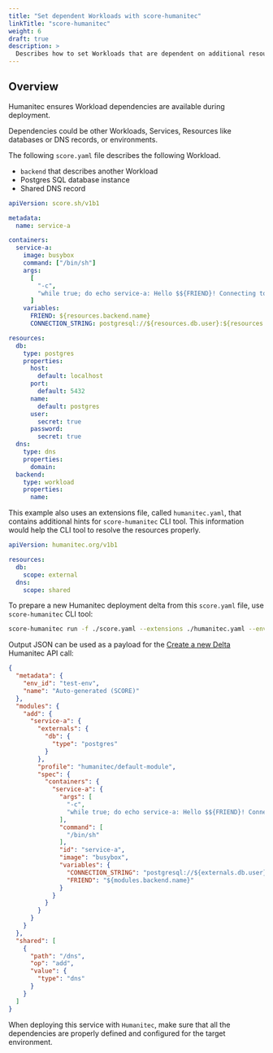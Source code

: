 ```yaml
---
title: "Set dependent Workloads with score-humanitec"
linkTitle: "score-humanitec"
weight: 6
draft: true
description: >
  Describes how to set Workloads that are dependent on additional resources.
---
```


<!-- https://github.com/score-spec/score-humanitec/issues/10 -->

## Overview

Humanitec ensures Workload dependencies are available during deployment.

Dependencies could be other Workloads, Services, Resources like databases or DNS records, or environments.

The following `score.yaml` file describes the following Workload.

- `backend` that describes another Workload
- Postgres SQL database instance
- Shared DNS record

```yaml
apiVersion: score.sh/v1b1

metadata:
  name: service-a

containers:
  service-a:
    image: busybox
    command: ["/bin/sh"]
    args:
      [
        "-c",
        "while true; do echo service-a: Hello $${FRIEND}! Connecting to $${CONNECTION_STRING}...; sleep 10; done",
      ]
    variables:
      FRIEND: ${resources.backend.name}
      CONNECTION_STRING: postgresql://${resources.db.user}:${resources.db.password}@${resources.db.host}:${resources.db.port}/${resources.db.name}

resources:
  db:
    type: postgres
    properties:
      host:
        default: localhost
      port:
        default: 5432
      name:
        default: postgres
      user:
        secret: true
      password:
        secret: true
  dns:
    type: dns
    properties:
      domain:
  backend:
    type: workload
    properties:
      name:
```

This example also uses an extensions file, called `humanitec.yaml`, that contains additional hints for `score-humanitec` CLI tool. This information would help the CLI tool to resolve the resources properly.

```yaml
apiVersion: humanitec.org/v1b1

resources:
  db:
    scope: external
  dns:
    scope: shared
```

To prepare a new Humanitec deployment delta from this `score.yaml` file, use `score-humanitec` CLI tool:

```bash
score-humanitec run -f ./score.yaml --extensions ./humanitec.yaml --env test-env
```

Output JSON can be used as a payload for the [Create a new Delta](https://api-docs.humanitec.com/#tag/Delta/paths/~1orgs~1%7BorgId%7D~1apps~1%7BappId%7D~1deltas/post) Humanitec API call:

```json
{
  "metadata": {
    "env_id": "test-env",
    "name": "Auto-generated (SCORE)"
  },
  "modules": {
    "add": {
      "service-a": {
        "externals": {
          "db": {
            "type": "postgres"
          }
        },
        "profile": "humanitec/default-module",
        "spec": {
          "containers": {
            "service-a": {
              "args": [
                "-c",
                "while true; do echo service-a: Hello $${FRIEND}! Connecting to $${CONNECTION_STRING}...; sleep 10; done"
              ],
              "command": [
                "/bin/sh"
              ],
              "id": "service-a",
              "image": "busybox",
              "variables": {
                "CONNECTION_STRING": "postgresql://${externals.db.user}:${externals.db.password}@${externals.db.host}:${externals.db.port}/${externals.db.name}",
                "FRIEND": "${modules.backend.name}"
              }
            }
          }
        }
      }
    }
  },
  "shared": [
    {
      "path": "/dns",
      "op": "add",
      "value": {
        "type": "dns"
      }
    }
  ]
}
```

When deploying this service with `Humanitec`, make sure that all the dependencies are properly defined and configured for the target environment.
